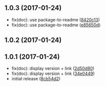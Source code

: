 <a name="1.0.3"></a>
## 1.0.3 (2017-01-24)

* fix(doc): use package-to-readme ([8420c13](https://github.com/mderrier/lls-react-deps/commit/8420c13))
* fix(doc): use package-to-readme ([e85650d](https://github.com/mderrier/lls-react-deps/commit/e85650d))



<a name="1.0.2"></a>
## 1.0.2 (2017-01-24)




<a name="1.0.1"></a>
## 1.0.1 (2017-01-24)

* fix(doc): display version + link ([2d50d80](https://github.com/mderrier/lls-react-deps/commit/2d50d80))
* fix(doc): display version + link ([34e0449](https://github.com/mderrier/lls-react-deps/commit/34e0449))
* initial release ([8cb54d2](https://github.com/mderrier/lls-react-deps/commit/8cb54d2))




